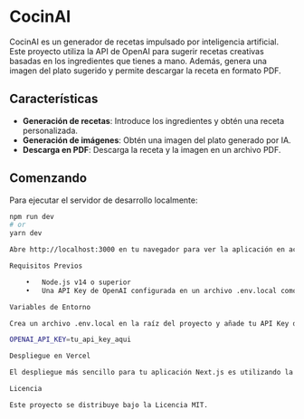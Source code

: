 # CocinAI

CocinAI es un generador de recetas impulsado por inteligencia artificial. Este proyecto utiliza la API de OpenAI para sugerir recetas creativas basadas en los ingredientes que tienes a mano. Además, genera una imagen del plato sugerido y permite descargar la receta en formato PDF.

## Características

- **Generación de recetas**: Introduce los ingredientes y obtén una receta personalizada.
- **Generación de imágenes**: Obtén una imagen del plato generado por IA.
- **Descarga en PDF**: Descarga la receta y la imagen en un archivo PDF.

## Comenzando

Para ejecutar el servidor de desarrollo localmente:

```bash
npm run dev
# or
yarn dev

Abre http://localhost:3000 en tu navegador para ver la aplicación en acción.

Requisitos Previos

	•	Node.js v14 o superior
	•	Una API Key de OpenAI configurada en un archivo .env.local como OPENAI_API_KEY.

Variables de Entorno

Crea un archivo .env.local en la raíz del proyecto y añade tu API Key de OpenAI:

OPENAI_API_KEY=tu_api_key_aqui

Despliegue en Vercel

El despliegue más sencillo para tu aplicación Next.js es utilizando la Plataforma Vercel desde los creadores de Next.js.

Licencia

Este proyecto se distribuye bajo la Licencia MIT.